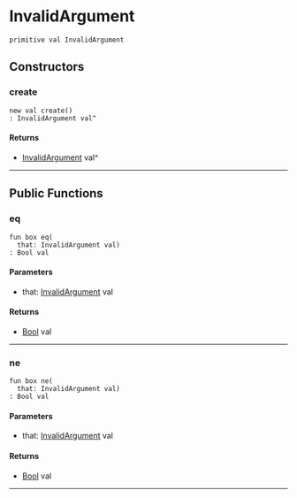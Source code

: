# InvalidArgument

```pony
primitive val InvalidArgument
```

## Constructors

### create

```pony
new val create()
: InvalidArgument val^
```

#### Returns

* [InvalidArgument](wallaroo_labs-options-InvalidArgument) val^

---

## Public Functions

### eq

```pony
fun box eq(
  that: InvalidArgument val)
: Bool val
```
#### Parameters

*   that: [InvalidArgument](wallaroo_labs-options-InvalidArgument) val

#### Returns

* [Bool](builtin-Bool) val

---

### ne

```pony
fun box ne(
  that: InvalidArgument val)
: Bool val
```
#### Parameters

*   that: [InvalidArgument](wallaroo_labs-options-InvalidArgument) val

#### Returns

* [Bool](builtin-Bool) val

---

